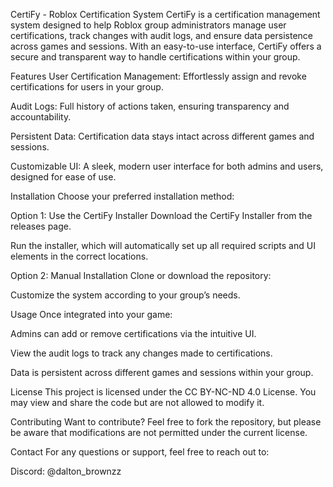   
                                                                   
                                                                   

                                                                   
                                                                 
CertiFy - Roblox Certification System
CertiFy is a certification management system designed to help Roblox group administrators manage user certifications, track changes with audit logs, and ensure data persistence across games and sessions. With an easy-to-use interface, CertiFy offers a secure and transparent way to handle certifications within your group.

Features
User Certification Management: Effortlessly assign and revoke certifications for users in your group.

Audit Logs: Full history of actions taken, ensuring transparency and accountability.

Persistent Data: Certification data stays intact across different games and sessions.

Customizable UI: A sleek, modern user interface for both admins and users, designed for ease of use.

Installation
Choose your preferred installation method:

Option 1: Use the CertiFy Installer
Download the CertiFy Installer from the releases page.

Run the installer, which will automatically set up all required scripts and UI elements in the correct locations.

Option 2: Manual Installation
Clone or download the repository:


Customize the system according to your group’s needs.

Usage
Once integrated into your game:

Admins can add or remove certifications via the intuitive UI.

View the audit logs to track any changes made to certifications.

Data is persistent across different games and sessions within your group.

License
This project is licensed under the CC BY-NC-ND 4.0 License. You may view and share the code but are not allowed to modify it.

Contributing
Want to contribute? Feel free to fork the repository, but please be aware that modifications are not permitted under the current license.

Contact
For any questions or support, feel free to reach out to:

Discord: @dalton_brownzz

